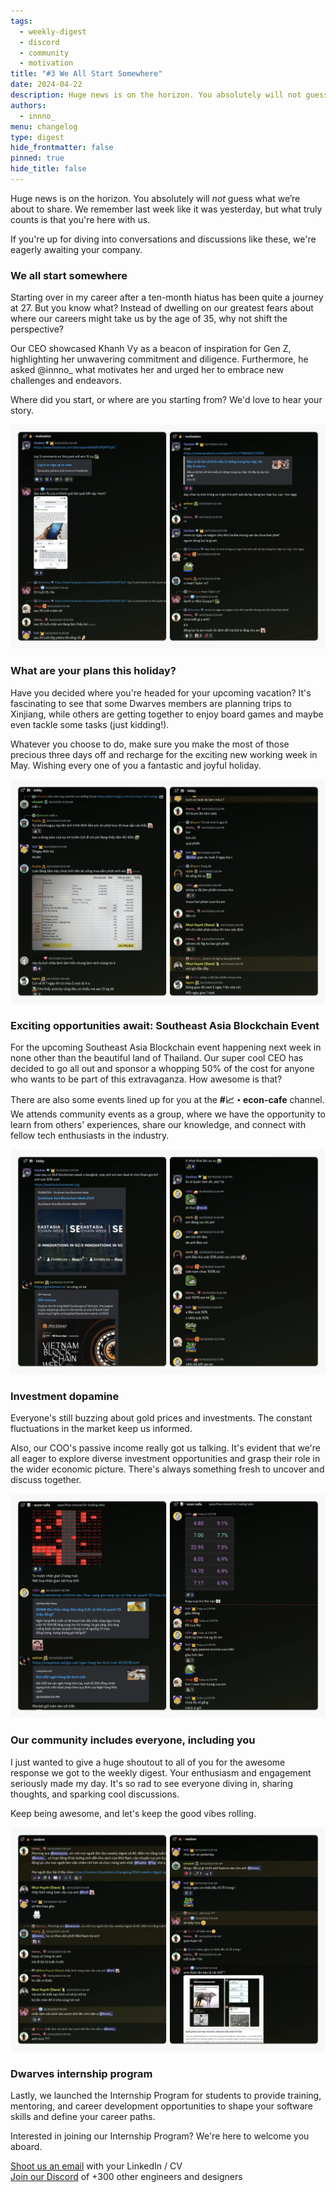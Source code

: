 ```yaml
---
tags:
  - weekly-digest
  - discord
  - community
  - motivation
title: "#3 We All Start Somewhere"
date: 2024-04-22
description: Huge news is on the horizon. You absolutely will not guess what we’re about to share. Excitement building, we remember last week like it was yesterday, but what truly counts is that you're here with us.
authors:
  - innno_
menu: changelog
type: digest
hide_frontmatter: false
pinned: true
hide_title: false
---
```


Huge news is on the horizon. You absolutely will *not* guess what we’re about to share. We remember last week like it was yesterday, but what truly counts is that you're here with us.

If you're up for diving into conversations and discussions like these, we're eagerly awaiting your company.

### We all start somewhere
Starting over in my career after a ten-month hiatus has been quite a journey at 27. But you know what? Instead of dwelling on our greatest fears about where our careers might take us by the age of 35, why not shift the perspective?

Our CEO showcased Khanh Vy as a beacon of inspiration for Gen Z, highlighting her unwavering commitment and diligence. Furthermore, he asked @innno_ what motivates her and urged her to embrace new challenges and endeavors.

Where did you start, or where are you starting from? We'd love to hear your story.

![motivation](assets/2024-weekly-digest-april-22_22-april-digest-motivation.webp)

### What are your plans this holiday?
Have you decided where you're headed for your upcoming vacation? It's fascinating to see that some Dwarves members are planning trips to Xinjiang, while others are getting together to enjoy board games and maybe even tackle some tasks (just kidding!).

Whatever you choose to do, make sure you make the most of those precious three days off and recharge for the exciting new working week in May. Wishing every one of you a fantastic and joyful holiday.

![holiday](assets/2024-weekly-digest-april-22_22-april-digest-lobby.webp)

### Exciting opportunities await: Southeast Asia Blockchain Event
For the upcoming Southeast Asia Blockchain event happening next week in none other than the beautiful land of Thailand. Our super cool CEO has decided to go all out and sponsor a whopping 50% of the cost for anyone who wants to be part of this extravaganza. How awesome is that?

There are also some events lined up for you at the **#📈・econ-cafe** channel. We attends community events as a group, where we have the opportunity to learn from others' experiences, share our knowledge, and connect with fellow tech enthusiasts in the industry.

![event](assets/2024-weekly-digest-april-22_22-april-digest-event.webp)

### Investment dopamine
Everyone's still buzzing about gold prices and investments. The constant fluctuations in the market keep us informed. 

Also, our COO's passive income really got us talking. It's evident that we're all eager to explore diverse investment opportunities and grasp their role in the wider economic picture. There's always something fresh to uncover and discuss together.

![investment](assets/2024-weekly-digest-april-22_22-april-digest-market.webp)

### Our community includes everyone, including you
I just wanted to give a huge shoutout to all of you for the awesome response we got to the weekly digest. Your enthusiasm and engagement seriously made my day. It's so rad to see everyone diving in, sharing thoughts, and sparking cool discussions. 

Keep being awesome, and let's keep the good vibes rolling.

![digest](assets/2024-weekly-digest-april-22_22-april-digest-random.webp)

### Dwarves internship program
Lastly, we launched the Internship Program for students to provide training, mentoring, and career development opportunities to shape your software skills and define your career paths.

Interested in joining our Internship Program? We're here to welcome you aboard.

[Shoot us an email](mailto:spawn@dwarvesv.com) with your LinkedIn / CV\
[Join our Discord](https://discord.gg/dwarvesv) of +300 other engineers and designers
